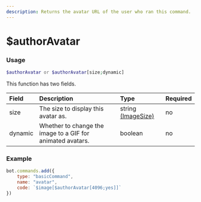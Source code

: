 ```yaml
---
description: Returns the avatar URL of the user who ran this command.
---
```


# $authorAvatar

### Usage

```php
$authorAvatar or $authorAvatar[size;dynamic]
```
This function has two fields.

| Field | Description | Type | Required |
| :--- | :--- | :--- | :--- |
| size | The size to display this avatar as. | string [(ImageSize)](typedefs/imageSizes) | no |
| dynamic | Whether to change the image to a GIF for animated avatars. | boolean | no |


### Example
```javascript
bot.commands.add({
    type: "basicCommand",
    name: "avatar",
    code: `$image[$authorAvatar[4096;yes]]`
})
```
